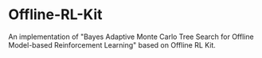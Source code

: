 # Offline-RL-Kit
An implementation of "Bayes Adaptive Monte Carlo Tree Search for Offline Model-based Reinforcement Learning" based on Offline RL Kit.
